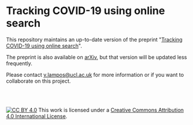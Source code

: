 # Tracking COVID-19 using online search

This repository maintains an up-to-date version of the preprint "[Tracking COVID-19 using online search](covid-19-online-search.pdf)".

The preprint is also available on [arXiv](https://arxiv.org/abs/2003.08086), but that version will be updated less frequently.

Please contact v.lampos@ucl.ac.uk for more information or if you want to collaborate on this project.

<br />
<br />

[![CC BY 4.0][cc-by-image]][cc-by] This work is licensed under a [Creative Commons Attribution 4.0 International License][cc-by].

[cc-by]: http://creativecommons.org/licenses/by/4.0/
[cc-by-image]: https://i.creativecommons.org/l/by/4.0/88x31.png
[cc-by-shield]: https://img.shields.io/badge/License-CC%20BY%204.0-lightgrey.svg
